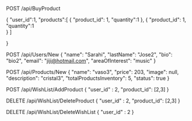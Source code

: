 

POST
/api/BuyProduct

{
    "user_id":1,
    "products":[
        {
            "product_id": 1,
            "quantity":1
        },
        {
            "product_id": 1,
            "quantity":1    
        }
    ]

}

POST
/api/Users/New
{
    "name": "Sarahi",
    "lastName": "Jose2",
    "bio": "bio2",
    "email": "jiji@hotmail.com",
    "areaOfInterest": "music"
}

POST
/api/Products/New
{
        "name": "vaso3",
        "price": 203,
        "image": null,
        "description": "cristal3",
        "totalProductsInventory": 5,
        "status": true
}

POST
/api/WishList/AddProduct
{
        "user_id" : 2,
        "product_id": [2,3]
}

DELETE
/api/WishList/DeleteProduct
{
        "user_id" : 2,
        "product_id": [2,3]
}

DELETE
/api/WishList/DeleteWishList
{
        "user_id" : 2
}
